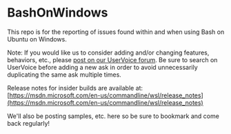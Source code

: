 # BashOnWindows
This repo is for the reporting of issues found within and when using Bash on Ubuntu on Windows.

Note: If you would like us to consider adding and/or changing features, behaviors, etc., please [post on our UserVoice forum](http://aka.ms/winbashuv). Be sure to search on UserVoice before adding a new ask in order to avoid unnecessarily duplicating the same ask multiple times.

Release notes for insider builds are available at: [https://msdn.microsoft.com/en-us/commandline/wsl/release_notes](https://msdn.microsoft.com/en-us/commandline/wsl/release_notes)

We'll also be posting samples, etc. here so be sure to bookmark and come back regularly!

